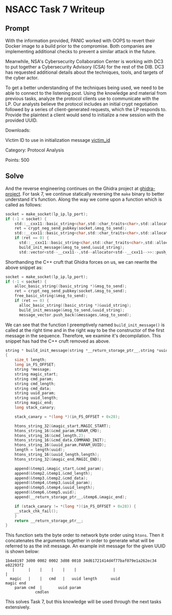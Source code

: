 # NSACC Task 7 Writeup

## Prompt

With the information provided, PANIC worked with OOPS to revert their Docker image to a build prior to the compromise. Both companies are implementing additional checks to prevent a similar attack in the future.

Meanwhile, NSA's Cybersecurity Collaboration Center is working with DC3 to put together a Cybersecurity Advisory (CSA) for the rest of the DIB. DC3 has requested additional details about the techniques, tools, and targets of the cyber actor.

To get a better understanding of the techniques being used, we need to be able to connect to the listening post. Using the knowledge and material from previous tasks, analyze the protocol clients use to communicate with the LP. Our analysts believe the protocol includes an initial crypt negotiation followed by a series of client-generated requests, which the LP responds to. Provide the plaintext a client would send to initialize a new session with the provided UUID.

Downloads:

Victim ID to use in initialization message [victim_id](victim_id)

Category: Protocol Analysis

Points: 500

## Solve

And the reverse engineering continues on the Ghidra project at [ghidra-project](../ghidra-project/). For task 7, we continue statically reversing the `make` binary to better understand it's function. Along the way we come upon a function which is called as follows:

```c
socket = make_socket(lp_ip,lp_port);
if (-1 < socket) {
    std::__cxx11::basic_string<char,std::char_traits<char>,std::allocator<char>>::basic_string((basic_string *)&msg_to_send);
    ret = crypt_neg_send_pubkey(socket,&msg_to_send);
    std::__cxx11::basic_string<char,std::char_traits<char>,std::allocator<char>>::~basic_string((basic_string<char,std::char_traits<char>,std::allocator<char>> *)&msg_to_send);
    if (ret == 0) {
      std::__cxx11::basic_string<char,std::char_traits<char>,std::allocator<char>>::basic_string((basic_string *)&uuid_string);
      build_init_message(&msg_to_send,&uuid_string);
      std::vector<std--__cxx11--,std--allocator<std--__cxx11-->>::push_back(&messages,(value_type *)&msg_to_send);
```

Shorthanding the C++ cruft that Ghidra forces on us, we can rewrite the above snippet as:

```c
socket = make_socket(lp_ip,lp_port);
if (-1 < socket) {
    alloc_basic_string((basic_string *)&msg_to_send);
    ret = crypt_neg_send_pubkey(socket,&msg_to_send);
    free_basic_string(&msg_to_send);
    if (ret == 0) {
      alloc_basic_string((basic_string *)&uuid_string);
      build_init_message(&msg_to_send,&uuid_string);
      message_vector.push_back(&messages,&msg_to_send);
```

We can see that the function I preemptively named `build_init_message()` is called at the right time and in the right way to be the constructor of the first message in the sequence. Therefore, we examine it's decompilation. This snippet has had the C++ cruft removed as above.

```c
string * build_init_message(string *__return_storage_ptr__,string *uuid)
{
    size_t length;
    long in_FS_OFFSET;
    string *message;
    string magic_start;
    string cmd_param;
    string cmd_length;
    string cmd_data;
    string uuid_param;
    string uuid_length;
    string magic_end;
    long stack_canary;

    stack_canary = *(long *)(in_FS_OFFSET + 0x28);

    htons_string_32(&magic_start,MAGIC_START);
    htons_string_16(&cmd_param,PARAM_CMD);
    htons_string_16(&cmd_length,2);
    htons_string_16(&cmd_data,COMMAND_INIT);
    htons_string_16(&uuid_param,PARAM_UUID);
    length = length(uuid);
    htons_string_16(&uuid_length,length);
    htons_string_32(&magic_end,MAGIC_END);

    append(&temp1,&magic_start,&cmd_param);
    append(&temp2,&temp1,&cmd_length);
    append(&temp3,&temp2,&cmd_data);
    append(&temp4,&temp3,&uuid_param);
    append(&temp5,&temp4,&uuid_length);
    append(&temp6,&temp5,uuid);
    append(__return_storage_ptr__,&temp6,&magic_end);

    if (stack_canary != *(long *)(in_FS_OFFSET + 0x28)) {
    __stack_chk_fail();
    }
    return __return_storage_ptr__;
}
```

This function sets the byte order to network byte order using `htons`. Then it concatenates the arguments together in order to generate what will be referred to as the init message. An example init message for the given UUID is shown below:

```
1b4e8197 3d00 0002 0002 3d08 0010 34d61721414d4f77baf079e1a262ec34 e02293f2
   |      |    |    |    |    |                |                       |
  magic   |    |   cmd   |   uuid length      uuid                   magic end
    param cmd  |       uuid param
             cmdlen
```

This solves Task 7, but this knowledge will be used through the next tasks extensively.